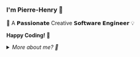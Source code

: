 ### I'm Pierre-Henry 🤖


🎡 A 𝗣𝗮𝘀𝘀𝗶𝗼𝗻𝗮𝘁𝗲 Creative 𝗦𝗼𝗳𝘁𝘄𝗮𝗿𝗲 𝗘𝗻𝗴𝗶𝗻𝗲𝗲𝗿 💡


**Happy Coding! 🤗**

<details><summary><em>More about me? 🤔</em></summary>
  👉 <a href="https://pierrehenry.be">PierreHenry.BE</a> 🏁
</details>
